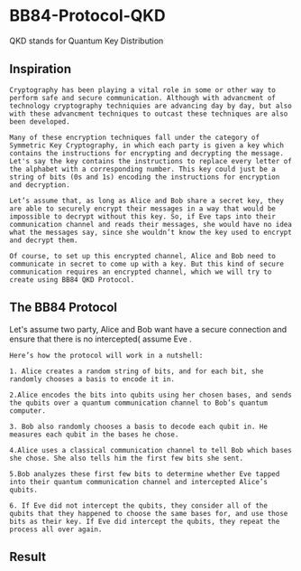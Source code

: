 # BB84-Protocol-QKD

QKD stands for Quantum Key Distribution

## Inspiration  
    Cryptography has been playing a vital role in some or other way to perform safe and secure communication. Although with advancment of technology cryptography techniquies are advancing day by day, but also with these advancment techniques to outcast these techniques are also been developed.

    Many of these encryption techniques fall under the category of Symmetric Key Cryptography, in which each party is given a key which contains the instructions for encrypting and decrypting the message. Let's say the key contains the instructions to replace every letter of the alphabet with a corresponding number. This key could just be a string of bits (0s and 1s) encoding the instructions for encryption and decryption.

    Let’s assume that, as long as Alice and Bob share a secret key, they are able to securely encrypt their messages in a way that would be impossible to decrypt without this key. So, if Eve taps into their communication channel and reads their messages, she would have no idea what the messages say, since she wouldn’t know the key used to encrypt and decrypt them.

    Of course, to set up this encrypted channel, Alice and Bob need to communicate in secret to come up with a key. But this kind of secure communication requires an encrypted channel, which we will try to create using BB84 QKD Protocol.

## The BB84 Protocol

Let's assume two party, Alice and Bob want have a secure connection and ensure that there is no intercepted( assume Eve .

    Here’s how the protocol will work in a nutshell:

    1. Alice creates a random string of bits, and for each bit, she randomly chooses a basis to encode it in.
    
    2.Alice encodes the bits into qubits using her chosen bases, and sends the qubits over a quantum communication channel to Bob’s quantum computer.
    
    3. Bob also randomly chooses a basis to decode each qubit in. He measures each qubit in the bases he chose.

    4.Alice uses a classical communication channel to tell Bob which bases she chose. She also tells him the first few bits she sent.
    
    5.Bob analyzes these first few bits to determine whether Eve tapped into their quantum communication channel and intercepted Alice’s qubits.

    6. If Eve did not intercept the qubits, they consider all of the qubits that they happened to choose the same bases for, and use those bits as their key. If Eve did intercept the qubits, they repeat the process all over again.


## Result

<a img src = "Images/Output.png">